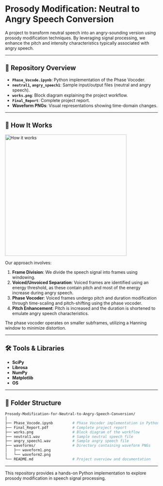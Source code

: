 # Prosody Modification: Neutral to Angry Speech Conversion

A project to transform neutral speech into an angry-sounding version using prosody modification techniques. By leveraging signal processing, we enhance the pitch and intensity characteristics typically associated with angry speech.

---

## 📂 Repository Overview

- **`Phase_Vocode.ipynb`**: Python implementation of the Phase Vocoder.
- **`neutral1`, `angry_speech1`**: Sample input/output files (neutral and angry speech).
- **`works.png`**: Block diagram explaining the project workflow.
- **`Final_Report`**: Complete project report.
- **Waveform PNGs**: Visual representations showing time-domain changes.

---

## 🔧 How It Works

<img src="https://github.com/guneeshvats/Prosody-Modification-for-Neutral-to-Angry-Speech-Conversion/assets/70188630/4f3457dc-d82b-4dca-898f-4e7ac8a6d4b8" alt="How it works" width="400"/>

Our approach involves:

1. **Frame Division**: We divide the speech signal into frames using windowing.
2. **Voiced/Unvoiced Separation**: Voiced frames are identified using an energy threshold, as these contain pitch and most of the energy increase during angry speech.
3. **Phase Vocoder**: Voiced frames undergo pitch and duration modification through time-scaling and pitch-shifting using the phase vocoder.
4. **Pitch Enhancement**: Pitch is increased and the duration is shortened to emulate angry speech characteristics.

The phase vocoder operates on smaller subframes, utilizing a Hanning window to minimize distortion.

---

## 🛠️ Tools & Libraries

- **SciPy**
- **Librosa**
- **NumPy**
- **Matplotlib**
- **OS**

---

## 📁 Folder Structure

```bash
Prosody-Modification-for-Neutral-to-Angry-Speech-Conversion/
│
├── Phase_Vocode.ipynb         # Phase Vocoder implementation in Python
├── Final_Report.pdf           # Complete project report
├── works.png                  # Block diagram of the workflow
├── neutral1.wav               # Sample neutral speech file
├── angry_speech1.wav          # Sample angry speech file
├── waveforms/                 # Directory containing waveform PNGs
│   ├── waveform1.png
│   └── waveform2.png
└── README.md                  # Project overview and documentation
```
---

This repository provides a hands-on Python implementation to explore prosody modification in speech signal processing.

